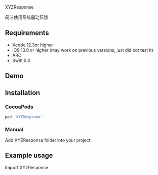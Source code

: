 XYZResponse

简洁使用系统震动反馈



## Requirements
* Xcode 12.3or higher
* iOS 13.0 or higher (may work on previous versions, just did not test it)
* ARC
* Swift 5.3

## Demo



## Installation

### CocoaPods

``` ruby
pod 'XYZResponse'
```

### Manual

Add XYZResponse folder into your project.

## Example usage
Import XYZResponse

